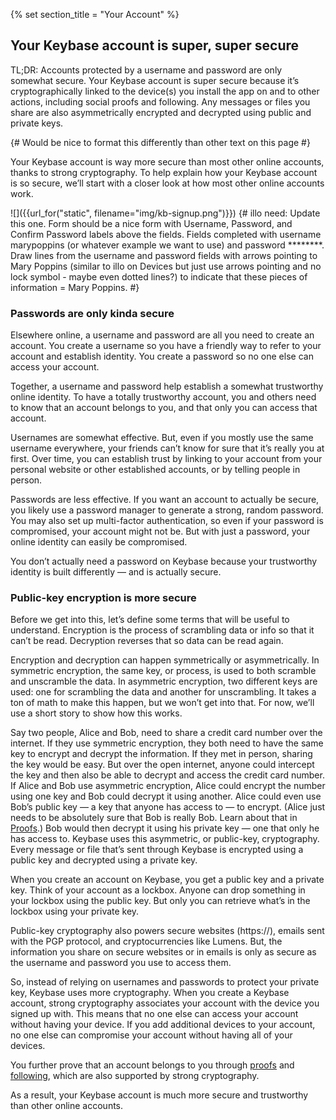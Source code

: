 {% set section_title = "Your Account" %}

## Your Keybase account is super, super secure
TL;DR: Accounts protected by a username and password are only somewhat secure. Your Keybase account is super secure because it’s cryptographically linked to the device(s) you install the app on and to other actions, including social proofs and following. Any messages or files you share are also asymmetrically encrypted and decrypted using public and private keys. 

{# Would be nice to format this differently than other text on this page #}

Your Keybase account is way more secure than most other online accounts, thanks to strong cryptography. To help explain how your Keybase account is so secure, we’ll start with a closer look at how most other online accounts work.

![]({{url_for("static", filename="img/kb-signup.png")}})
{# illo need: Update this one. Form should be a nice form with Username, Password, and Confirm Password labels above the fields. Fields completed with username marypoppins (or whatever example we want to use) and password ********. Draw lines from the username and password fields with arrows pointing to Mary Poppins (similar to illo on Devices but just use arrows pointing and no lock symbol - maybe even dotted lines?) to indicate that these pieces of information = Mary Poppins. #}

### Passwords are only kinda secure
Elsewhere online, a username and password are all you need to create an account. You create a username so you have a friendly way to refer to your account and establish identity. You create a password so no one else can access your account. 

Together, a username and password help establish a somewhat trustworthy online identity. To have a totally trustworthy account, you and others need to know that an account belongs to you, and that only you can access that account.

Usernames are somewhat effective. But, even if you mostly use the same username everywhere, your friends can’t know for sure that it’s really you at first. Over time, you can establish trust by linking to your account from your personal website or other established accounts, or by telling people in person.

Passwords are less effective. If you want an account to actually be secure, you likely use a password manager to generate a strong, random password. You may also set up multi-factor authentication, so even if your password is compromised, your account might not be. But with just a password, your online identity can easily be compromised. 

You don’t actually need a password on Keybase because your trustworthy identity is built differently — and is actually secure.

### Public-key encryption is more secure
Before we get into this, let’s define some terms that will be useful to understand. Encryption is the process of scrambling data or info so that it can’t be read. Decryption reverses that so data can be read again. 

Encryption and decryption can happen symmetrically or asymmetrically. In symmetric encryption, the same key, or process, is used to both scramble and unscramble the data. In asymmetric encryption, two different keys are used: one for scrambling the data and another for unscrambling. It takes a ton of math to make this happen, but we won’t get into that. For now, we’ll use a short story to show how this works.

Say two people, Alice and Bob, need to share a credit card number over the internet. If they use symmetric encryption, they both need to have the same key to encrypt and decrypt the information. If they met in person, sharing the key would be easy. But over the open internet, anyone could intercept the key and then also be able to decrypt and access the credit card number. If Alice and Bob use asymmetric encryption, Alice could encrypt the number using one key and Bob could decrypt it using another. Alice could even use Bob’s public key — a key that anyone has access to — to encrypt. (Alice just needs to be absolutely sure that Bob is really Bob. Learn about that in [Proofs](/proofs).) Bob would then decrypt it using his private key — one that only he has access to. Keybase uses this asymmetric, or public-key, cryptography. 
Every message or file that’s sent through Keybase is encrypted using a public key and decrypted using a private key.

When you create an account on Keybase, you get a public key and a private key. Think of your account as a lockbox. Anyone can drop something in your lockbox using the public key. But only you can retrieve what’s in the lockbox using your private key. 

Public-key cryptography also powers secure websites (https://), emails sent with the PGP protocol, and cryptocurrencies like Lumens. But, the information you share on secure websites or in emails is only as secure as the username and password you use to access them. 

So, instead of relying on usernames and passwords to protect your private key, Keybase uses more cryptography. When you create a Keybase account, strong cryptography associates your account with the device you signed up with. This means that no one else can access your account without having your device. If you add additional devices to your account, no one else can compromise your account without having all of your devices. 

You further prove that an account belongs to you through [proofs](/account/proofs) and [following](/account/following), which are also supported by strong cryptography.

As a result, your Keybase account is much more secure and trustworthy than other online accounts.
